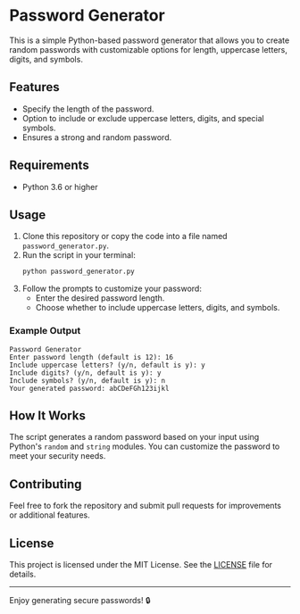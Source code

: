 # Password Generator

This is a simple Python-based password generator that allows you to create random passwords with customizable options for length, uppercase letters, digits, and symbols.

## Features
- Specify the length of the password.
- Option to include or exclude uppercase letters, digits, and special symbols.
- Ensures a strong and random password.

## Requirements
- Python 3.6 or higher

## Usage
1. Clone this repository or copy the code into a file named `password_generator.py`.
2. Run the script in your terminal:
   ```bash
   python password_generator.py
   ```
3. Follow the prompts to customize your password:
   - Enter the desired password length.
   - Choose whether to include uppercase letters, digits, and symbols.

### Example Output
```
Password Generator
Enter password length (default is 12): 16
Include uppercase letters? (y/n, default is y): y
Include digits? (y/n, default is y): y
Include symbols? (y/n, default is y): n
Your generated password: abCDeFGh123ijkl
```

## How It Works
The script generates a random password based on your input using Python's `random` and `string` modules. You can customize the password to meet your security needs.

## Contributing
Feel free to fork the repository and submit pull requests for improvements or additional features.

## License
This project is licensed under the MIT License. See the [LICENSE](LICENSE) file for details.

---

Enjoy generating secure passwords! 🔒
